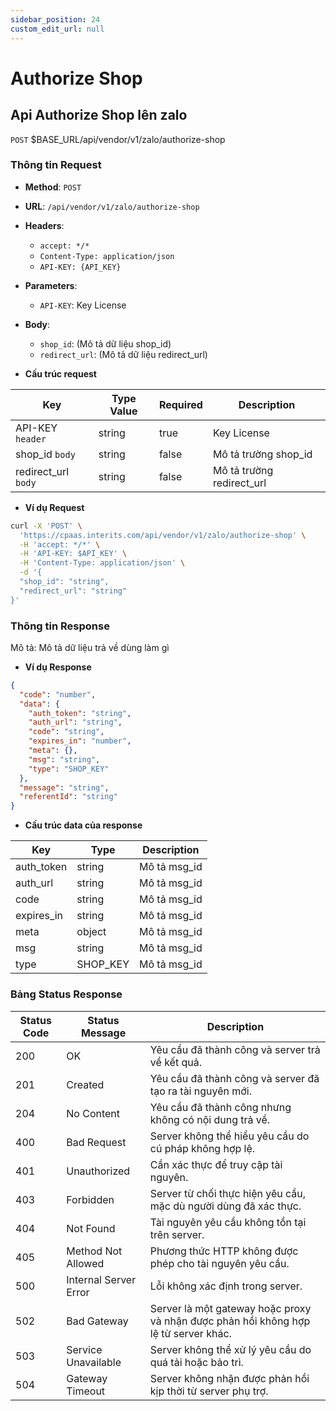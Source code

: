 ```yaml
---
sidebar_position: 24
custom_edit_url: null
---
```


# Authorize Shop

## Api Authorize Shop lên zalo

`POST` $BASE_URL/api/vendor/v1/zalo/authorize-shop

### Thông tin Request

- **Method**: `POST`
- **URL**: `/api/vendor/v1/zalo/authorize-shop`
- **Headers**: 
  - `accept: */*`
  - `Content-Type: application/json`
  - `API-KEY: {API_KEY}`
- **Parameters**:
  - `API-KEY`: Key License
- **Body**:
  - `shop_id`: (Mô tả dữ liệu shop_id)
  - `redirect_url`: (Mô tả dữ liệu redirect_url)

- **Cấu trúc request**

| Key          | Type Value            |     Required    | Description   |
|------------- |-----------------------|-----------------|---------------               |
| API-KEY `header`       | string                | true            |    Key License         |
| shop_id `body`         | string                | false            |     Mô tả trường shop_id      |
| redirect_url `body`         | string                | false            |     Mô tả trường redirect_url      |

- **Ví dụ Request**

```bash
curl -X 'POST' \
  'https://cpaas.interits.com/api/vendor/v1/zalo/authorize-shop' \
  -H 'accept: */*' \
  -H 'API-KEY: $API_KEY' \
  -H 'Content-Type: application/json' \
  -d '{
  "shop_id": "string",
  "redirect_url": "string"
}'
```

### Thông tin Response

Mô tả: Mô tả dữ liệu trả về dùng làm gì 

- **Ví dụ Response**

```json
{
  "code": "number",
  "data": {
    "auth_token": "string",
    "auth_url": "string",
    "code": "string",
    "expires_in": "number",
    "meta": {},
    "msg": "string",
    "type": "SHOP_KEY"
  },
  "message": "string",
  "referentId": "string"
}
```

- **Cấu trúc data của response**

| Key        | Type             | Description       |
|------------- |-----------------|-------------------|
| auth_token         | string          |    Mô tả msg_id   |
| auth_url         | string          |    Mô tả msg_id   |
| code         | string          |    Mô tả msg_id   |
| expires_in         | string          |    Mô tả msg_id   |
| meta         | object          |    Mô tả msg_id   |
| msg         | string          |    Mô tả msg_id   |
| type         | SHOP_KEY          |    Mô tả msg_id   |

### Bảng Status Response

| Status Code | Status Message            | Description                                                                 |
|-------------|---------------------------|-----------------------------------------------------------------------------|
| 200         | OK                        | Yêu cầu đã thành công và server trả về kết quả.                           |
| 201         | Created                   | Yêu cầu đã thành công và server đã tạo ra tài nguyên mới.                  |
| 204         | No Content                | Yêu cầu đã thành công nhưng không có nội dung trả về.                      |
| 400         | Bad Request               | Server không thể hiểu yêu cầu do cú pháp không hợp lệ.                    |
| 401         | Unauthorized              | Cần xác thực để truy cập tài nguyên.                                       |
| 403         | Forbidden                 | Server từ chối thực hiện yêu cầu, mặc dù người dùng đã xác thực.           |
| 404         | Not Found                 | Tài nguyên yêu cầu không tồn tại trên server.                              |
| 405         | Method Not Allowed         | Phương thức HTTP không được phép cho tài nguyên yêu cầu.                   |
| 500         | Internal Server Error     | Lỗi không xác định trong server.                                            |
| 502         | Bad Gateway               | Server là một gateway hoặc proxy và nhận được phản hồi không hợp lệ từ server khác. |
| 503         | Service Unavailable       | Server không thể xử lý yêu cầu do quá tải hoặc bảo trì.                    |
| 504         | Gateway Timeout           | Server không nhận được phản hồi kịp thời từ server phụ trợ.                |



